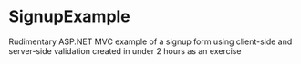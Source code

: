 # SignupExample
Rudimentary ASP.NET MVC example of a signup form using client-side and server-side validation created in under 
2 hours as an exercise 
